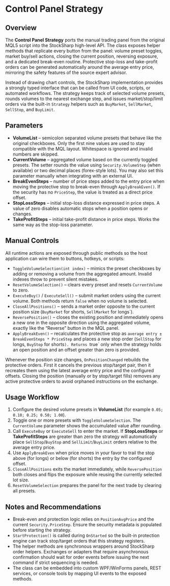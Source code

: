# Control Panel Strategy

## Overview
The **Control Panel Strategy** ports the manual trading panel from the original MQL5 script into the StockSharp high-level API. The class exposes helper methods that replicate every button from the panel: volume preset toggles, market buy/sell actions, closing the current position, reversing exposure, and a dedicated break-even routine. Protective stop-loss and take-profit orders can be generated automatically around the average entry price, mirroring the safety features of the source expert advisor.

Instead of drawing chart controls, the StockSharp implementation provides a strongly typed interface that can be called from UI code, scripts, or automated workflows. The strategy keeps track of selected volume presets, rounds volumes to the nearest exchange step, and issues market/stop/limit orders via the built-in `Strategy` helpers such as `BuyMarket`, `SellMarket`, `SellStop`, and `BuyLimit`.

## Parameters
- **VolumeList** – semicolon separated volume presets that behave like the original checkboxes. Only the first nine values are used to stay compatible with the MQL layout. Whitespace is ignored and invalid numbers are skipped.
- **CurrentVolume** – aggregated volume based on the currently toggled presets. The setter rounds the value using `Security.VolumeStep` (when available) or two decimal places (forex-style lots). You may also set this parameter manually when integrating with an external UI.
- **BreakEvenSteps** – number of price steps added to the entry price when moving the protective stop to break-even through `ApplyBreakEven()`. If the security has no `PriceStep`, the value is treated as a direct price offset.
- **StopLossSteps** – initial stop-loss distance expressed in price steps. A value of zero disables automatic stops when a position opens or changes.
- **TakeProfitSteps** – initial take-profit distance in price steps. Works the same way as the stop-loss parameter.

## Manual Controls
All runtime actions are exposed through public methods so the host application can wire them to buttons, hotkeys, or scripts:

- `ToggleVolumeSelection(int index)` – mimics the preset checkboxes by adding or removing a volume from the aggregated amount. Invalid indexes throw to prevent silent mistakes.
- `ResetVolumeSelection()` – clears every preset and resets `CurrentVolume` to zero.
- `ExecuteBuy()` / `ExecuteSell()` – submit market orders using the current volume. Both methods return `false` when no volume is selected.
- `CloseAllPositions()` – sends a market order opposite to the current position size (`BuyMarket` for shorts, `SellMarket` for longs`).
- `ReversePosition()` – closes the existing position and immediately opens a new one in the opposite direction using the aggregated volume, exactly like the “Reverse” button in the MQL panel.
- `ApplyBreakEven()` – recalculates the protective stop as `average entry ± BreakEvenSteps * PriceStep` and places a new stop order (`SellStop` for longs, `BuyStop` for shorts`). Returns `true` only when the strategy holds an open position and an offset greater than zero is provided.

Whenever the position size changes, `OnPositionChanged` rebuilds the protective orders. First it cancels the previous stop/target pair, then it recreates them using the latest average entry price and the configured offsets. Closing the position (manually or by stop/target fills) removes any active protective orders to avoid orphaned instructions on the exchange.

## Usage Workflow
1. Configure the desired volume presets in **VolumeList** (for example `0.05; 0.10; 0.25; 0.50; 1.00`).
2. Toggle one or more presets with `ToggleVolumeSelection`. The `CurrentVolume` parameter shows the accumulated value after rounding.
3. Call `ExecuteBuy` or `ExecuteSell` to enter the market. If **StopLossSteps** or **TakeProfitSteps** are greater than zero the strategy will automatically place `SellStop`/`BuyStop` and `SellLimit`/`BuyLimit` orders relative to the average entry price.
4. Use `ApplyBreakEven` when price moves in your favor to trail the stop above (for longs) or below (for shorts) the entry by the configured offset.
5. `CloseAllPositions` exits the market immediately, while `ReversePosition` both closes and flips the exposure while reusing the currently selected lot size.
6. `ResetVolumeSelection` prepares the panel for the next trade by clearing all presets.

## Notes and Recommendations
- Break-even and protection logic relies on `PositionAvgPrice` and the current `Security.PriceStep`. Ensure the security metadata is populated before starting the strategy.
- `StartProtection()` is called during `OnStarted` so the built-in protection engine can track stop/target orders that this strategy registers.
- The helper methods are synchronous wrappers around StockSharp order helpers. Exchanges or adapters that require asynchronous confirmation should wait for order events before issuing the next command if strict sequencing is needed.
- The class can be embedded into custom WPF/WinForms panels, REST services, or console tools by mapping UI events to the exposed methods.
